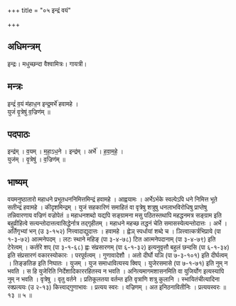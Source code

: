 +++
title = "०५ इन्द्रं वयं"

+++
## अधिमन्त्रम्
इन्द्रः। मधुच्छन्दा वैश्वामित्रः। गायत्री।

## मन्त्रः
इन्द्रं॑ व॒यं म॑हाध॒न इन्द्र॒मर्भे॑ हवामहे ।  
युजं॑ वृ॒त्रेषु॑ व॒ज्रिण॑म् ॥

## पदपाठः
इन्द्र॑म् । व॒यम् । म॒हा॒ऽध॒ने । इन्द्र॑म् । अर्भे॑ । ह॒वा॒म॒हे॒ ।  
युज॑म् । वृ॒त्रेषु॑ । व॒ज्रिण॑म् ॥

## भाष्यम्
वयमनुष्ठातारो महाधने प्रभूतधननिमित्तमिन्द्रं हवामहे । आह्वयामः । अर्भेऽर्भके स्वल्पेऽपि धने निमित्त भूते सतीन्द्रं हवामहे । कीदृशमिन्द्रम् । युजं सहकारिणं समाहितं वा वृत्रेषु शत्रुषु धनलाभविरोधिषु प्राप्तेषु तन्निवारणाय वज्रिणं वज्रोपेतं ॥ महाधनशब्दो यद्यपि सङ्ग्रामना मसु पठितस्तथापि महद्धनमत्र सङ्ग्राम इति बहुव्रीहित्वे सत्यन्तोदात्तत्वासिद्धेर्नात्र तद्गृहीतम् । महाधने महच्छ तद्धनं चेति समासस्येत्यन्तोदात्तः । अर्भे । अर्तिगृभ्यां भन् (उ ३-१५२) नित्त्वादाद्युदात्तः । हवामहे । ह्वेञ् स्पर्धायां शब्दे च । ञित्त्वात्कर्त्रभिप्राये (पा १-३-७२) आत्मनेपदम् । लटः स्थाने महिङ् (पा ३-४-७८) टित आत्मनेपदानाम् (पा ३-४-७९) इति टेरेत्वम् । कर्तरि शप् (पा ३-१-६८) ह्वः संप्रसारणम् (पा ६-१-३२) इत्यनुवृत्तौ बहुलं छन्दसि (पा ६-१-३४) इति संप्रसारणं वकारस्योकारः । परपूर्वत्वम् । गुणावादेशौ । अतो दीर्घो यञि (पा ७-३-१०१) इति दीर्घत्वम् । तिङ्ङतिङ इति निघातः । युजम् । युज समाधावित्यस्य क्विप् । युजेरसमासे (पा ७-१-७१) इति नुम् न भवति । स हि युजेरिति निर्देशादिकाररहितस्य न भवति । अनित्यमागमशासनमिति वा युजिर्योग इत्यस्यापि नुम् न भवति । वृत्रेषु । वृतु वर्तने । प्रतिकूलतया वर्तन्त इति वृत्राणि शत्रु कुलानि । स्भायितंचीत्यादिना रक्प्रत्ययः (उ २-१३) कित्त्वाद्गुणाभावः । प्रत्यय स्वरः । वज्रिणम् । अत इनिठनावितीनिः । प्रत्ययस्वरः ॥ १३ ॥ ५ ॥